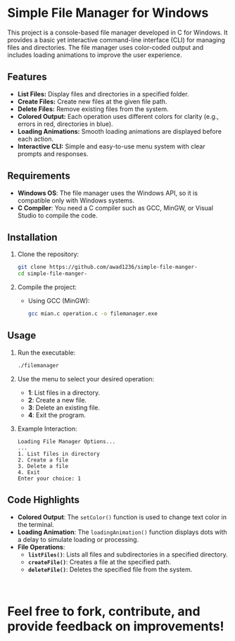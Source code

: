 


# Simple File Manager for Windows

This project is a console-based file manager developed in C for Windows. It provides a basic yet interactive command-line interface (CLI) for managing files and directories. The file manager uses color-coded output and includes loading animations to improve the user experience.

## Features

- **List Files:** Display files and directories in a specified folder.
- **Create Files:** Create new files at the given file path.
- **Delete Files:** Remove existing files from the system.
- **Colored Output:** Each operation uses different colors for clarity (e.g., errors in red, directories in blue).
- **Loading Animations:** Smooth loading animations are displayed before each action.
- **Interactive CLI:** Simple and easy-to-use menu system with clear prompts and responses.

## Requirements

- **Windows OS**: The file manager uses the Windows API, so it is compatible only with Windows systems.
- **C Compiler**: You need a C compiler such as GCC, MinGW, or Visual Studio to compile the code.

## Installation

1. Clone the repository:
   ```bash
   git clone https://github.com/awad1236/simple-file-manger-
   cd simple-file-manger-
   ```

2. Compile the project:
   - Using GCC (MinGW):
     ```bash
     gcc mian.c operation.c -o filemanager.exe
     ```


## Usage

1. Run the executable:
   ```bash
   ./filemanager
   ```

2. Use the menu to select your desired operation:
   - **1**: List files in a directory.
   - **2**: Create a new file.
   - **3**: Delete an existing file.
   - **4**: Exit the program.

3. Example Interaction:

   ```
   Loading File Manager Options...
   ...
   1. List files in directory
   2. Create a file
   3. Delete a file
   4. Exit
   Enter your choice: 1
   ```

## Code Highlights

- **Colored Output**: The `setColor()` function is used to change text color in the terminal.
- **Loading Animation**: The `loadingAnimation()` function displays dots with a delay to simulate loading or processing.
- **File Operations**:
   - **`listFiles()`**: Lists all files and subdirectories in a specified directory.
   - **`createFile()`**: Creates a file at the specified path.
   - **`deleteFile()`**: Deletes the specified file from the system.

<br/>

# Feel free to fork, contribute, and provide feedback on improvements!



